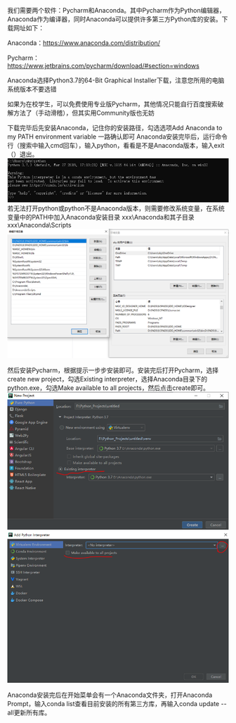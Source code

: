 我们需要两个软件：Pycharm和Anaconda。其中Pycharm作为Python编辑器，Anaconda作为编译器，同时Anaconda可以提供许多第三方Python库的安装。下载网址如下：

Anaconda：https://www.anaconda.com/distribution/

Pycharm：https://www.jetbrains.com/pycharm/download/#section=windows

Anaconda选择Python3.7的64-Bit Graphical Installer下载，注意您所用的电脑系统版本不要选错

如果为在校学生，可以免费使用专业版Pycharm，其他情况只能自行百度搜索破解方法了（手动滑稽），但其实用Community版也无妨

下载完毕后先安装Anaconda，记住你的安装路径，勾选选项Add Anaconda to my PATH environment variable 一路确认即可
Anaconda安装完毕后，运行命令行（搜索中输入cmd回车），输入python，看看是不是Anaconda版本，输入exit（）退出。
![命令行中运行python](https://github.com/FabregasZhou/Python-class/blob/master/class_0/class_0_pics/1.PNG)
若无法打开python或python不是Anaconda版本，则需要修改系统变量，在系统变量中的PATH中加入Anaconda安装目录 xxx\Anaconda和其子目录xxx\Anaconda\Scripts
![修改系统变量](https://github.com/FabregasZhou/Python-class/blob/master/class_0/class_0_pics/2.PNG)

然后安装Pycharm，根据提示一步步安装即可。安装完后打开Pycharm，选择create new project，勾选Existing interpreter，选择Anaconda目录下的python.exe，勾选Make available to all projects，然后点击create即可。
![勾选Existing interpreter](https://github.com/FabregasZhou/Python-class/blob/master/class_0/class_0_pics/3.PNG)
![勾选Make available to all projects](https://github.com/FabregasZhou/Python-class/blob/master/class_0/class_0_pics/4.PNG)

Anaconda安装完后在开始菜单会有一个Anaconda文件夹，打开Anaconda Prompt，输入conda list查看目前安装的所有第三方库，再输入conda update --all更新所有库。
